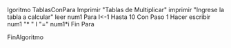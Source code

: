 lgoritmo TablasConPara
	Imprimir "Tablas de Multiplicar"
	imprimir "Ingrese la tabla a calcular"
	leer num1
	Para I<-1 Hasta 10 Con Paso 1 Hacer
		escribir num1 "* " I "=" num1*i
		Fin Para
	
FinAlgoritmo



		
		
		

